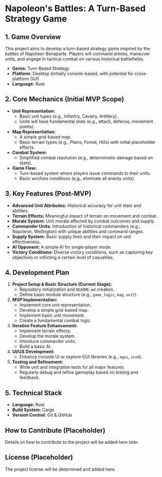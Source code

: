 # Napoleon's Battles: A Turn-Based Strategy Game

## 1. Game Overview

This project aims to develop a turn-based strategy game inspired by the battles of Napoleon Bonaparte. Players will command armies, maneuver units, and engage in tactical combat on various historical battlefields.

*   **Genre:** Turn-Based Strategy
*   **Platform:** Desktop (initially console-based, with potential for cross-platform GUI)
*   **Language:** Rust

## 2. Core Mechanics (Initial MVP Scope)

*   **Unit Representation:**
    *   Basic unit types (e.g., Infantry, Cavalry, Artillery).
    *   Units will have fundamental stats (e.g., attack, defense, movement points).
*   **Map Representation:**
    *   A simple grid-based map.
    *   Basic terrain types (e.g., Plains, Forest, Hills) with initial placeholder effects.
*   **Combat System:**
    *   Simplified combat resolution (e.g., deterministic damage based on stats).
*   **Game Flow:**
    *   Turn-based system where players issue commands to their units.
    *   Basic win/loss conditions (e.g., eliminate all enemy units).

## 3. Key Features (Post-MVP)

*   **Advanced Unit Attributes:** Historical accuracy for unit stats and abilities.
*   **Terrain Effects:** Meaningful impact of terrain on movement and combat.
*   **Morale System:** Unit morale affected by combat outcomes and supply.
*   **Commander Units:** Introduction of historical commanders (e.g., Napoleon, Wellington) with unique abilities and command ranges.
*   **Supply System:** Basic supply lines and their impact on unit effectiveness.
*   **AI Opponent:** A simple AI for single-player mode.
*   **Victory Conditions:** Diverse victory conditions, such as capturing key objectives or inflicting a certain level of casualties.

## 4. Development Plan

1.  **Project Setup & Basic Structure (Current Stage):**
    *   Repository initialization and `README.md` creation.
    *   Define basic module structure (e.g., `game_logic`, `map`, `unit`).
2.  **MVP Implementation:**
    *   Implement core unit representation.
    *   Develop a simple grid-based map.
    *   Implement basic unit movement.
    *   Create a fundamental combat logic.
3.  **Iterative Feature Enhancement:**
    *   Implement terrain effects.
    *   Develop the morale system.
    *   Introduce commander units.
    *   Build a basic AI.
4.  **UI/UX Development:**
    *   Enhance console UI or explore GUI libraries (e.g., `egui`, `iced`).
5.  **Testing and Refinement:**
    *   Write unit and integration tests for all major features.
    *   Regularly debug and refine gameplay based on testing and feedback.

## 5. Technical Stack

*   **Language:** Rust
*   **Build System:** Cargo
*   **Version Control:** Git & GitHub

## How to Contribute (Placeholder)

Details on how to contribute to the project will be added here later.

## License (Placeholder)

The project license will be determined and added here.
